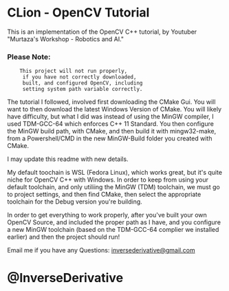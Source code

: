 # CLion - OpenCV Tutorial

This is an implementation of the OpenCV C++ tutorial, by Youtuber "Murtaza's Workshop - Robotics and AI."

### Please Note:

        This project will not run properly,
         if you have not correctly downloaded,
         built, and configured OpenCV, including
         setting system path variable correctly.





The tutorial I followed, involved first downloading the CMake Gui. You will want to then download the latest 
Windows Version of CMake. You will likely have difficulty, but what I did was instead of using the MinGW compiler, 
I used TDM-GCC-64 which enforces C++ 11 Standard. You then configure the MinGW build path, with CMake, and then 
build it with mingw32-make, from a Powershell/CMD in the new MinGW-Build folder you created with CMake.

I may update this readme with new details.

My default toochain is WSL (Fedora Linux), which works great, but it's quite niche for OpenCV C++ with Windows. 
In order to keep from using your default toolchain, and only utiliing the MinGW (TDM) toolchain, we must 
go to project settings, and then find CMake, then select the appropriate toolchain for the Debug version you're 
building.

In order to get everything to work properly, after you've built your own OpenCV Source, and included the proper path 
as I have, and you configure a new MinGW toolchain (based on the TDM-GCC-64 complier we installed earlier) and then the 
project should run!



Email me if you have any Questions: 
inversederivative@gmail.com

# @InverseDerivative